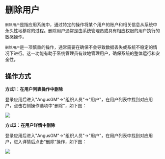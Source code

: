 删除用户
===

`删除用户`是指应用系统中，通过特定的操作将某个用户的账户和相关信息从系统中永久性地移除的过程。删除用户通常是由系统管理员或具有相应权限的用户执行的敏感操作。

`删除用户`是一项慎重的操作，通常需要在确保不会导致数据丢失或系统不稳定的情况下进行。这一功能有助于系统管理员有效地管理用户，确保系统的整体运行和安全性。

## 操作方式

**方式1：在用户列表操作中删除**

登录应用后进入"AngusGM"->"组织人员"->"用户"，在用户列表中找到对应用户，点击右侧操作选项中"删除"，如下图：

![](https://bj-c1-prod-files.xcan.cloud/storage/pubapi/v1/file/user-delete.png?fid=207887590483820662&fpt=PjFRfbZEuOoYP2ynRIQ1VOD4UV0FAKEY8ff9z6lS)

**方式2：在用户详情中删除**

登录应用后进入"AngusGM"->"组织人员"->"用户"，在用户列表中找到对应用户，进入详情后点击"删除"操作，如下图：

![](https://bj-c1-prod-files.xcan.cloud/storage/pubapi/v1/file/user-delete2.png?fid=207887590483820664&fpt=UFWil3WzNXKZRJpPIjMOtKUXmrqft3FcKFvHmXFC)
